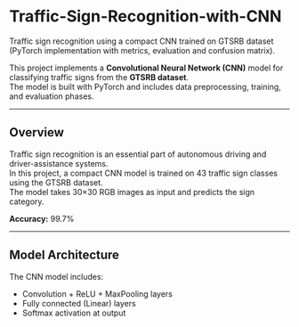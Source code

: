 # Traffic-Sign-Recognition-with-CNN
Traffic sign recognition using a compact CNN trained on GTSRB dataset (PyTorch implementation with metrics, evaluation and confusion matrix).



This project implements a **Convolutional Neural Network (CNN)** model for classifying traffic signs from the **GTSRB dataset**.  
The model is built with PyTorch and includes data preprocessing, training, and evaluation phases.

---

## Overview
Traffic sign recognition is an essential part of autonomous driving and driver-assistance systems.  
In this project, a compact CNN model is trained on 43 traffic sign classes using the GTSRB dataset.  
The model takes 30×30 RGB images as input and predicts the sign category.

**Accuracy:** 99.7%

---

##  Model Architecture
The CNN model includes:
- Convolution + ReLU + MaxPooling layers
- Fully connected (Linear) layers
- Softmax activation at output
